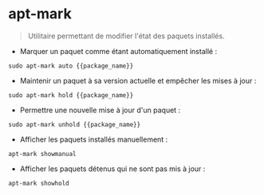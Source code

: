 # apt-mark

> Utilitaire permettant de modifier l'état des paquets installés.

- Marquer un paquet comme étant automatiquement installé :

`sudo apt-mark auto {{package_name}}`

- Maintenir un paquet à sa version actuelle et empêcher les mises à jour :

`sudo apt-mark hold {{package_name}}`

- Permettre une nouvelle mise à jour d'un paquet :

`sudo apt-mark unhold {{package_name}}`

- Afficher les paquets installés manuellement :

`apt-mark showmanual`

- Afficher les paquets détenus qui ne sont pas mis à jour :

`apt-mark showhold`
